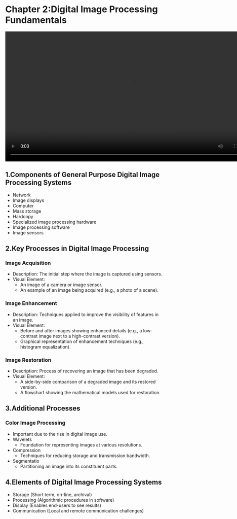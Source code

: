 # Chapter 2:Digital Image Processing Fundamentals

  <video width="800" height="410" controls>
    <source src="photows/FundamentalSteps.mp4" type="video/mp4">
    Your browser does not support the video tag.
  </video

---

## 1.Components of General Purpose Digital Image Processing Systems


- Network
- Image displays
- Computer
- Mass storage
- Hardcopy
- Specialized image processing hardware
- Image processing software
- Image sensors




## 2.Key Processes in Digital Image Processing

### Image Acquisition
- Description: The initial step where the image is captured using sensors.
- Visual Element:
  - An image of a camera or image sensor.
  - An example of an image being acquired (e.g., a photo of a scene).



### Image Enhancement
- Description: Techniques applied to improve the visibility of features in an image.
- Visual Element:
  - Before and after images showing enhanced details (e.g., a low-contrast image next to a high-contrast version).
  - Graphical representation of enhancement techniques (e.g., histogram equalization).


### Image Restoration
- Description: Process of recovering an image that has been degraded.
- Visual Element:
  - A side-by-side comparison of a degraded image and its restored version.
  - A flowchart showing the mathematical models used for restoration.



## 3.Additional Processes

###  Color Image Processing
   - Important due to the rise in digital image use.
- Wavelets
   - Foundation for representing images at various resolutions.
- Compression
   - Techniques for reducing storage and transmission bandwidth.
- Segmentatio
   - Partitioning an image into its constituent parts.


## 4.Elements of Digital Image Processing Systems

- Storage (Short term, on-line, archival)
- Processing (Algorithmic procedures in software)
- Display (Enables end-users to see results)
- Communication (Local and remote communication challenges)


